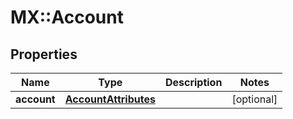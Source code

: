 # MX::Account

## Properties
Name | Type | Description | Notes
------------ | ------------- | ------------- | -------------
**account** | [**AccountAttributes**](AccountAttributes.md) |  | [optional] 


